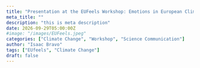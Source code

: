 ```yaml
---
title: "Presentation at the EUFeels Workshop: Emotions in European Climate Politics"
meta_title: ""
description: "this is meta description"
date: 2026-09-29T05:00:00Z
#image: "/images/EUFeels.jpeg"
categories: ["Climate Change", "Workshop", "Science Communication"]
author: "Isaac Bravo"
tags: ["EUfeels", "Climate Change"]
draft: false
---
```



